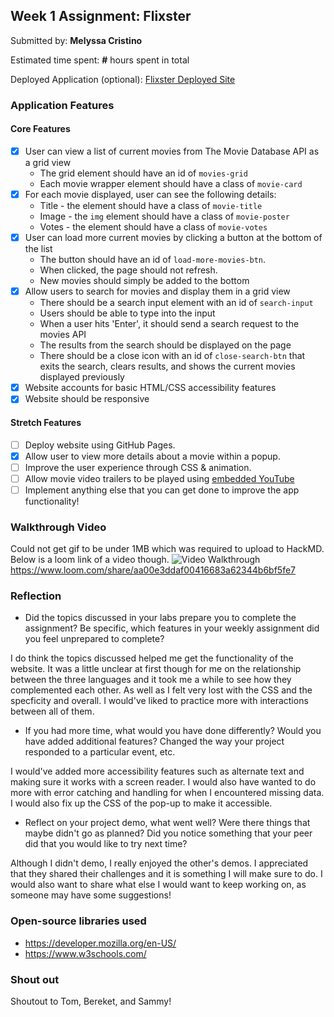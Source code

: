 
## Week 1 Assignment: Flixster

Submitted by: **Melyssa Cristino**

Estimated time spent: **#** hours spent in total

Deployed Application (optional): [Flixster Deployed Site](ADD_LINK_HERE)

### Application Features

#### Core Features

- [x] User can view a list of current movies from The Movie Database API as a grid view
  - The grid element should have an id of `movies-grid`
  - Each movie wrapper element should have a class of `movie-card`
- [x] For each movie displayed, user can see the following details:
  - Title - the element should have a class of `movie-title`
  - Image - the `img` element should have a class of `movie-poster`
  - Votes - the element should have a class of `movie-votes`
- [x] User can load more current movies by clicking a button at the bottom of the list
  - The button should have an id of `load-more-movies-btn`.
  - When clicked, the page should not refresh.
  - New movies should simply be added to the bottom
- [x] Allow users to search for movies and display them in a grid view
  - There should be a search input element with an id of `search-input`
  - Users should be able to type into the input
  - When a user hits 'Enter', it should send a search request to the movies API
  - The results from the search should be displayed on the page
  - There should be a close icon with an id of `close-search-btn` that exits the search, clears results, and shows the current movies displayed previously
- [x] Website accounts for basic HTML/CSS accessibility features
- [x] Website should be responsive

#### Stretch Features

- [ ] Deploy website using GitHub Pages.
- [x] Allow user to view more details about a movie within a popup.
- [ ] Improve the user experience through CSS & animation.
- [ ] Allow movie video trailers to be played using [embedded YouTube](https://support.google.com/youtube/answer/171780?hl=en)
- [ ] Implement anything else that you can get done to improve the app functionality!

### Walkthrough Video

Could not get gif to be under 1MB which was required to upload to HackMD. Below is a loom link of a video though.
<img src='http://i.imgur.com/link/to/your/gif/file.gif' title='Video Walkthrough' width='' alt='Video Walkthrough' />
https://www.loom.com/share/aa00e3ddaf00416683a62344b6bf5fe7

### Reflection

- Did the topics discussed in your labs prepare you to complete the assignment? Be specific, which features in your weekly assignment did you feel unprepared to complete?

I do think the topics discussed helped me get the functionality of the website. It was a little unclear at first though for me on the relationship between the three languages and it took me a while to see how they complemented each other. As well as I felt very lost with the CSS and the specficity and overall. I would've liked to practice more with interactions between all of them.

- If you had more time, what would you have done differently? Would you have added additional features? Changed the way your project responded to a particular event, etc.
  
I would've added more accessibility features such as alternate text and making sure it works with a screen reader. I would also have wanted to do more with error catching and handling for when I encountered missing data. I would also fix up the CSS of the pop-up to make it accessible.

- Reflect on your project demo, what went well? Were there things that maybe didn't go as planned? Did you notice something that your peer did that you would like to try next time?

Although I didn't demo, I really enjoyed the other's demos. I appreciated that they shared their challenges and it is something I will make sure to do. I would also want to share what else I would want to keep working on, as someone may have some suggestions!

### Open-source libraries used

- https://developer.mozilla.org/en-US/
- https://www.w3schools.com/ 

### Shout out

Shoutout to Tom, Bereket, and Sammy!
